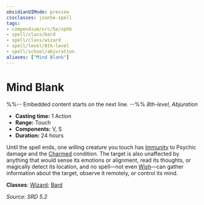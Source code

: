 ```yaml
---
obsidianUIMode: preview
cssclasses: json5e-spell
tags:
- compendium/src/5e/xphb
- spell/class/bard
- spell/class/wizard
- spell/level/8th-level
- spell/school/abjuration
aliases: ["Mind Blank"]
---
```

# Mind Blank
%%-- Embedded content starts on the next line. --%%
*8th-level, Abjuration*  

- **Casting time:** 1 Action
- **Range:** Touch
- **Components:** V, S
- **Duration:** 24 hours

Until the spell ends, one willing creature you touch has [Immunity](immunity-xphb.md) to Psychic damage and the [Charmed](conditions.md#Charmed) condition. The target is also unaffected by anything that would sense its emotions or alignment, read its thoughts, or magically detect its location, and no spell—not even [Wish](wish-xphb.md)—can gather information about the target, observe it remotely, or control its mind.

**Classes**: [Wizard](list-spells-classes-wizard.md); [Bard](list-spells-classes-bard.md)

*Source: SRD 5.2*